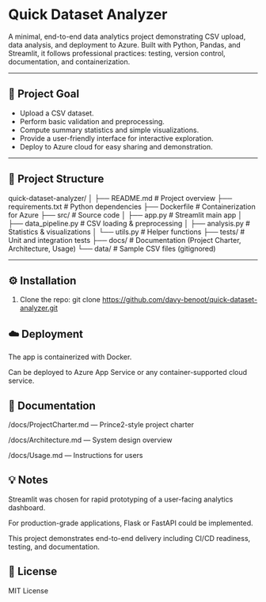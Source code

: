 # Quick Dataset Analyzer

A minimal, end-to-end data analytics project demonstrating CSV upload, data analysis, and deployment to Azure. Built with Python, Pandas, and Streamlit, it follows professional practices: testing, version control, documentation, and containerization.

---

## 🚀 Project Goal
- Upload a CSV dataset.
- Perform basic validation and preprocessing.
- Compute summary statistics and simple visualizations.
- Provide a user-friendly interface for interactive exploration.
- Deploy to Azure cloud for easy sharing and demonstration.

---

## 📂 Project Structure

quick-dataset-analyzer/
│
├── README.md # Project overview
├── requirements.txt # Python dependencies
├── Dockerfile # Containerization for Azure
├── src/ # Source code
│ ├── app.py # Streamlit main app
│ ├── data_pipeline.py # CSV loading & preprocessing
│ ├── analysis.py # Statistics & visualizations
│ └── utils.py # Helper functions
├── tests/ # Unit and integration tests
├── docs/ # Documentation (Project Charter, Architecture, Usage)
└── data/ # Sample CSV files (gitignored)

---

## ⚙️ Installation

1. Clone the repo:
git clone https://github.com/davy-benoot/quick-dataset-analyzer.git

## ☁️ Deployment

The app is containerized with Docker.

Can be deployed to Azure App Service or any container-supported cloud service.

## 📄 Documentation

/docs/ProjectCharter.md — Prince2-style project charter

/docs/Architecture.md — System design overview

/docs/Usage.md — Instructions for users

## 💡 Notes

Streamlit was chosen for rapid prototyping of a user-facing analytics dashboard.

For production-grade applications, Flask or FastAPI could be implemented.

This project demonstrates end-to-end delivery including CI/CD readiness, testing, and documentation.

## 📝 License

MIT License